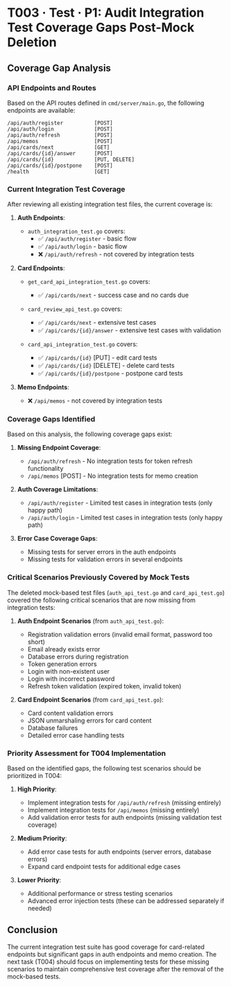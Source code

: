 # T003 · Test · P1: Audit Integration Test Coverage Gaps Post-Mock Deletion

## Coverage Gap Analysis

### API Endpoints and Routes

Based on the API routes defined in `cmd/server/main.go`, the following endpoints are available:

```
/api/auth/register          [POST]
/api/auth/login             [POST]
/api/auth/refresh           [POST]
/api/memos                  [POST]
/api/cards/next             [GET]
/api/cards/{id}/answer      [POST]
/api/cards/{id}             [PUT, DELETE]
/api/cards/{id}/postpone    [POST]
/health                     [GET]
```

### Current Integration Test Coverage

After reviewing all existing integration test files, the current coverage is:

1. **Auth Endpoints**:
   - `auth_integration_test.go` covers:
     - ✅ `/api/auth/register` - basic flow
     - ✅ `/api/auth/login` - basic flow
     - ❌ `/api/auth/refresh` - not covered by integration tests

2. **Card Endpoints**:
   - `get_card_api_integration_test.go` covers:
     - ✅ `/api/cards/next` - success case and no cards due

   - `card_review_api_test.go` covers:
     - ✅ `/api/cards/next` - extensive test cases
     - ✅ `/api/cards/{id}/answer` - extensive test cases with validation

   - `card_api_integration_test.go` covers:
     - ✅ `/api/cards/{id}` [PUT] - edit card tests
     - ✅ `/api/cards/{id}` [DELETE] - delete card tests
     - ✅ `/api/cards/{id}/postpone` - postpone card tests

3. **Memo Endpoints**:
   - ❌ `/api/memos` - not covered by integration tests

### Coverage Gaps Identified

Based on this analysis, the following coverage gaps exist:

1. **Missing Endpoint Coverage**:
   - `/api/auth/refresh` - No integration tests for token refresh functionality
   - `/api/memos` [POST] - No integration tests for memo creation

2. **Auth Coverage Limitations**:
   - `/api/auth/register` - Limited test cases in integration tests (only happy path)
   - `/api/auth/login` - Limited test cases in integration tests (only happy path)

3. **Error Case Coverage Gaps**:
   - Missing tests for server errors in the auth endpoints
   - Missing tests for validation errors in several endpoints

### Critical Scenarios Previously Covered by Mock Tests

The deleted mock-based test files (`auth_api_test.go` and `card_api_test.go`) covered the following critical scenarios that are now missing from integration tests:

1. **Auth Endpoint Scenarios** (from `auth_api_test.go`):
   - Registration validation errors (invalid email format, password too short)
   - Email already exists error
   - Database errors during registration
   - Token generation errors
   - Login with non-existent user
   - Login with incorrect password
   - Refresh token validation (expired token, invalid token)

2. **Card Endpoint Scenarios** (from `card_api_test.go`):
   - Card content validation errors
   - JSON unmarshaling errors for card content
   - Database failures
   - Detailed error case handling tests

### Priority Assessment for T004 Implementation

Based on the identified gaps, the following test scenarios should be prioritized in T004:

1. **High Priority**:
   - Implement integration tests for `/api/auth/refresh` (missing entirely)
   - Implement integration tests for `/api/memos` (missing entirely)
   - Add validation error tests for auth endpoints (missing validation test coverage)

2. **Medium Priority**:
   - Add error case tests for auth endpoints (server errors, database errors)
   - Expand card endpoint tests for additional edge cases

3. **Lower Priority**:
   - Additional performance or stress testing scenarios
   - Advanced error injection tests (these can be addressed separately if needed)

## Conclusion

The current integration test suite has good coverage for card-related endpoints but significant gaps in auth endpoints and memo creation. The next task (T004) should focus on implementing tests for these missing scenarios to maintain comprehensive test coverage after the removal of the mock-based tests.
